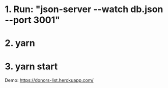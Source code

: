 
# 1. Run: "json-server --watch db.json --port 3001"
# 2. yarn
# 3. yarn start

Demo: https://donors-list.herokuapp.com/